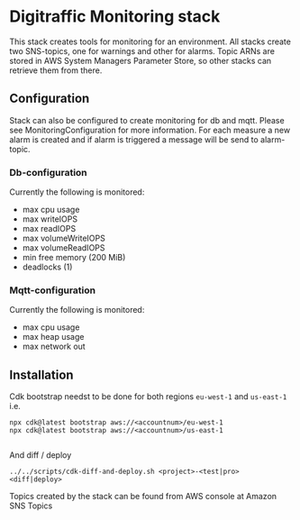 # Digitraffic Monitoring stack
This stack creates tools for monitoring for an environment.  All stacks create two SNS-topics, 
one for warnings and other for alarms.  Topic ARNs are stored in AWS System Managers Parameter Store, so other 
stacks can retrieve them from there.

## Configuration
Stack can also be configured to create monitoring for db and mqtt.  Please see MonitoringConfiguration for more
information.  For each measure a new alarm is created and if alarm is triggered a message will be send to alarm-topic.

### Db-configuration
Currently the following is monitored:
* max cpu usage
* max writeIOPS
* max readIOPS
* max volumeWriteIOPS
* max volumeReadIOPS
* min free memory (200 MiB)
* deadlocks (1)

### Mqtt-configuration
Currently the following is monitored:
* max cpu usage
* max heap usage
* max network out

## Installation

Cdk bootstrap needst to be done for both regions `eu-west-1` and `us-east-1` i.e.
```
npx cdk@latest bootstrap aws://<accountnum>/eu-west-1
npx cdk@latest bootstrap aws://<accountnum>/us-east-1
 
```

And diff / deploy 
```
../../scripts/cdk-diff-and-deploy.sh <project>-<test|pro> <diff|deploy> 
```

Topics created by the stack can be found from AWS console at Amazon SNS
Topics
